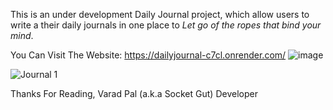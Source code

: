 This is an under development Daily Journal project, which allow users to write a their daily journals in one place to _Let go of the ropes that bind your mind_. 

You Can Visit The Website:
https://dailyjournal-c7cl.onrender.com/
![image](https://github.com/varadpal/Daily_Journal/assets/71415224/f5d5ea47-8a9c-4e5d-8b1b-53160c1e489c)

![Journal 1](https://github.com/varadpal/Daily_Journal/assets/71415224/bf3b5fdf-978c-4b12-8505-541937466e47)

Thanks For Reading, 
Varad Pal (a.k.a Socket Gut)
Developer
